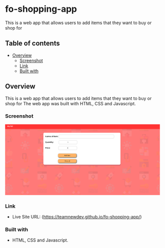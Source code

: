# fo-shopping-app

This is a web app that allows users to add items that they want to buy or shop for

## Table of contents

- [Overview](#overview)
  - [Screenshot](#screenshot)
  - [Link](#link)
  - [Built with](#built-with)

## Overview
This is a web app that allows users to add items that they want to buy or shop for
The web app was built with HTML, CSS and Javascript.

### Screenshot

![](https://github.com/teamNewDev/fo-shopping-app/blob/master/shopping-app-screenshot.PNG)

### Link
- Live Site URL: (https://teamnewdev.github.io/fo-shopping-app/)

### Built with

- HTML, CSS and Javascript.

